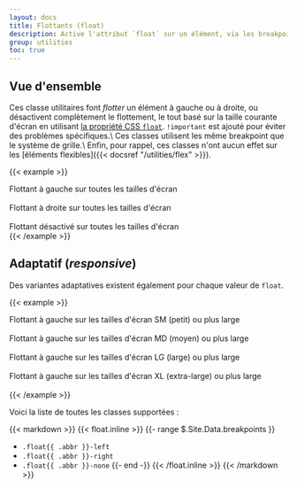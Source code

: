 ```yaml
---
layout: docs
title: Flottants (float)
description: Active l'attribut `float` sur un élément, via les breakpoints en utilisant des classes utilitaires dédiées.
group: utilities
toc: true
---
```


## Vue d'ensemble

Ces classe utilitaires font _flotter_ un élément à gauche ou à droite, ou désactivent complètement le flottement, le tout basé sur la taille courante d'écran en utilisant [la propriété CSS `float`](https://developer.mozilla.org/en-US/docs/Web/CSS/float). `!important` est ajouté pour éviter des problèmes spécifiques.\\
Ces classes utilisent les même breakpoint que le système de grille.\\
Enfin, pour rappel, ces classes n'ont aucun effet sur les [éléments flexibles]({{< docsref "/utilities/flex" >}}).

{{< example >}}
<div class="float-left">Flottant à gauche sur toutes les tailles d'écran</div><br>
<div class="float-right">Flottant à droite sur toutes les tailles d'écran</div><br>
<div class="float-none">Flottant désactivé sur toutes les tailles d'écran</div>
{{< /example >}}

## Adaptatif (_responsive_)

Des variantes adaptatives existent également pour chaque valeur de `float`.

{{< example >}}
<div class="float-sm-left">Flottant à gauche sur les tailles d'écran SM (petit) ou plus large</div><br>
<div class="float-md-left">Flottant à gauche sur les tailles d'écran MD (moyen) ou plus large</div><br>
<div class="float-lg-left">Flottant à gauche sur les tailles d'écran LG (large) ou plus large</div><br>
<div class="float-xl-left">Flottant à gauche sur les tailles d'écran XL (extra-large) ou plus large</div><br>
{{< /example >}}

Voici la liste de toutes les classes supportées :

{{< markdown >}}
{{< float.inline >}}
{{- range $.Site.Data.breakpoints }}
- `.float{{ .abbr }}-left`
- `.float{{ .abbr }}-right`
- `.float{{ .abbr }}-none`
{{- end -}}
{{< /float.inline >}}
{{< /markdown >}}

